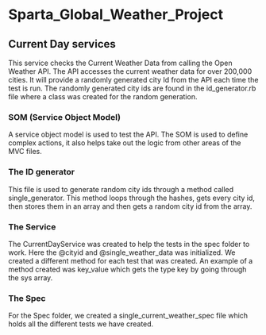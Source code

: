 # Sparta_Global_Weather_Project

## Current Day services

This service checks the Current Weather Data from calling the Open Weather API. The API accesses the current weather data for over 200,000 cities. It will provide a randomly generated city Id from the API each time the test is run. The randomly generated city ids are found in the id_generator.rb file where a class was created for the random generation.

### SOM (Service Object Model)

A service object model is used to test the API. The SOM is used to define complex actions, it also helps take out the logic from other areas of the MVC files.

### The ID generator

This file is used to generate random city ids through a method called single_generator.  This method loops through the hashes, gets every city id, then stores them in an array and then gets a random city id from the array.

### The Service

The CurrentDayService was created to help the tests in the spec folder to work. Here the @cityid and @single_weather_data was initialized. We created a different method for each test that was created.  An example of a method created was key_value which gets the type key by going through the sys array.

### The Spec

For the Spec folder, we created a single_current_weather_spec file which holds all the different tests we have created.  
